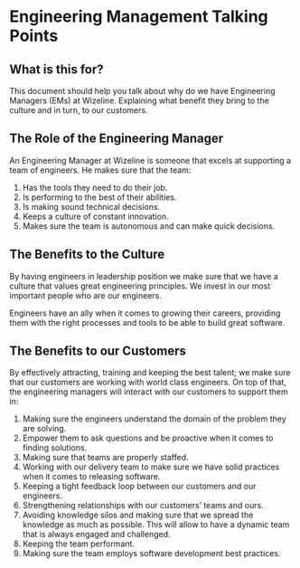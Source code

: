 # Engineering Management Talking Points

## What is this for?
This document should help you talk about why do we have Engineering Managers (EMs) at Wizeline. Explaining what benefit they bring to the culture and in turn, to our customers.

## The Role of the Engineering Manager
An Engineering Manager at Wizeline is someone that excels at supporting a team of engineers. He makes sure that the team:
1. Has the tools they need to do their job.
2. Is performing to the best of their abilities.
3. Is making sound technical decisions.
4. Keeps a culture of constant innovation.
5. Makes sure the team is autonomous and can make quick decisions.

## The Benefits to the Culture
By having engineers in leadership position we make sure that we have a culture that values great engineering principles. We invest in our most important people who are our engineers.

Engineers have an ally when it comes to growing their careers, providing them with the right processes and tools to be able to build great software.

## The Benefits to our Customers
By effectively attracting, training and keeping the best talent; we make sure that our customers are working with world class engineers. On top of that, the engineering managers will interact with our customers to support them in:
1. Making sure the engineers understand the domain of the problem they are solving.
2. Empower them to ask questions and be proactive when it comes to finding solutions.
3. Making sure that teams are properly staffed.
4. Working with our delivery team to make sure we have solid practices when it comes to releasing software.
5. Keeping a tight feedback loop between our customers and our engineers.
6. Strengthening relationships with our customers’ teams and ours.
7. Avoiding knowledge silos and making sure that we spread the knowledge as much as possible. This will allow to have a dynamic team that is always engaged and challenged.
8. Keeping the team performant.
9. Making sure the team employs software development best practices.
